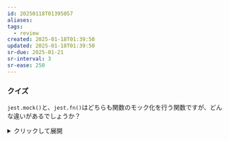 ```yaml
---
id: 20250118T01395057
aliases: 
tags:
  - review
created: 2025-01-18T01:39:50
updated: 2025-01-18T01:39:50
sr-due: 2025-01-21
sr-interval: 3
sr-ease: 250
---
```

### クイズ

 `jest.mock()`と、`jest.fn()`はどちらも関数のモック化を行う関数ですが、どんな違いがあるでしょうか？

<details>
<summary>クリックして展開</summary>

jest.mock()とjest.fn()の主な違いは以下の通りです:

## jest.mock()

- モジュール全体をモック化するために使用します[4][6]。
- 外部ライブラリや複雑な依存関係を持つモジュールをテストする際に特に有用です[4]。
- 指定したモジュールのすべてのエクスポートをモック関数に置き換えます[4]。

例:
```javascript
jest.mock('./myModule');
```
この呼び出しにより、`./myModule`のすべてのエクスポートがモック関数に置き換えられます[4]。

## jest.fn()

- 最も基本的なモック関数を作成するために使用します[4]。
- 単一の関数をモック化する際に使用します[4]。
- 新しいモック関数を作成し、テスト中に呼び出された回数や引数を記録できます[3]。

例:
```javascript
const mockFunction = jest.fn();
```
この例では、`mockFunction`は呼び出されると自動的に呼び出し情報を記録します[4]。

## 主な違い

1. スコープ: jest.mock()はモジュール全体をモック化しますが、jest.fn()は単一の関数をモック化します[3][4]。

2. 使用場面: jest.mock()は外部依存関係や複雑なモジュールのテストに適していますが、jest.fn()はより柔軟で、単純な関数のモック化に適しています[3][4]。

3. 実装: jest.mock()はモジュールのインポートを置き換えますが、jest.fn()は新しいモック関数を作成します[6]。

4. 柔軟性: jest.fn()は個々の関数の振る舞いをより細かく制御できますが、jest.mock()はモジュール全体の振る舞いを一度に制御します[3][4]。

これらの違いを理解することで、テストシナリオに応じて適切なモック手法を選択できます。

</details>